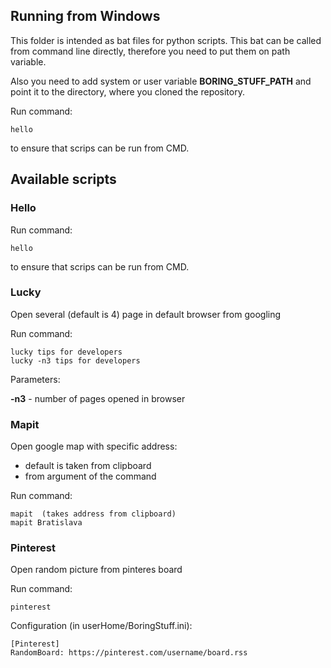 ## Running from Windows
This folder is intended as bat files for python scripts. 
This bat can be called from command line directly, therefore you need to put them
on path variable. 

Also you need to add system or user variable **BORING_STUFF_PATH** and point it to the directory, where you cloned the repository.

Run command:

    hello

to ensure that scrips can be run from CMD. 

## Available scripts

### Hello
Run command:

    hello

to ensure that scrips can be run from CMD. 
### Lucky

Open several (default is 4) page in default browser from googling

Run command:

    lucky tips for developers
    lucky -n3 tips for developers

Parameters:

**-n3** - number of pages opened in browser

### Mapit
Open google map with specific address:
- default is taken from clipboard
- from argument of the command

Run command:

    mapit  (takes address from clipboard)
    mapit Bratislava

### Pinterest
Open random picture from pinteres board

Run command:

    pinterest
    
Configuration (in userHome/BoringStuff.ini):

    [Pinterest]
    RandomBoard: https://pinterest.com/username/board.rss
